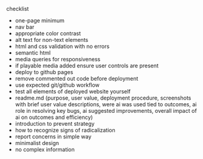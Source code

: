 checklist

-   one-page minimum
-   nav bar
-   appropriate color contrast
-   alt text for non-text elements
-   html and css validation with no errors
-   semantic html
-   media queries for responsiveness
-   if playable media added ensure user controls are present
-   deploy to github pages
-   remove commented out code before deployment
-   use expected git/github workflow
-   test all elements of deployed website yourself
-   readme.md (purpose, user value, deployment procedure,
    screenshots with brief
    user value descriptions, were ai was used tied to outcomes,
    ai role in resolving
    key bugs, ai suggested improvements, overall impact of ai on outcomes and
    efficiency)
-   introduction to prevent strategy
-   how to recognize signs of radicalization
-   report concerns in simple way
-   minimalist design
-   no complex information
